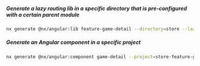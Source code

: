 ##### Generate a lazy routing lib in a specific directory that is pre-configured with a certain parent module

```bash
nx generate @nx/angular:lib feature-game-detail --directory=store --lazy --routing --parent="apps/store/src/app/app.routes.ts"
```

##### Generate an Angular component in a specific project

```bash
nx generate @nx/angular:component game-detail --project=store-feature-game-detail
```
